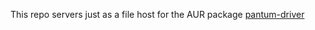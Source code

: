 This repo servers just as a file host for the AUR package [pantum-driver](https://aur.archlinux.org/packages/pantum-driver)
